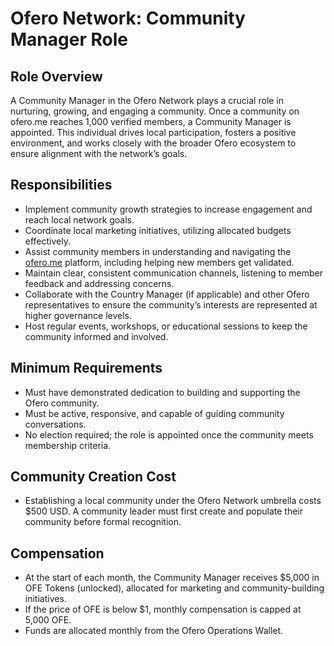 # Ofero Network: Community Manager Role

## Role Overview
A Community Manager in the Ofero Network plays a crucial role in nurturing, growing, and engaging a community. Once a community on ofero.me reaches 1,000 verified members, a Community Manager is appointed. This individual drives local participation, fosters a positive environment, and works closely with the broader Ofero ecosystem to ensure alignment with the network’s goals.

## Responsibilities
- Implement community growth strategies to increase engagement and reach local network goals.
- Coordinate local marketing initiatives, utilizing allocated budgets effectively.
- Assist community members in understanding and navigating the [ofero.me](https://ofero.me) platform, including helping new members get validated.
- Maintain clear, consistent communication channels, listening to member feedback and addressing concerns.
- Collaborate with the Country Manager (if applicable) and other Ofero representatives to ensure the community’s interests are represented at higher governance levels.
- Host regular events, workshops, or educational sessions to keep the community informed and involved.

## Minimum Requirements
- Must have demonstrated dedication to building and supporting the Ofero community.
- Must be active, responsive, and capable of guiding community conversations.
- No election required; the role is appointed once the community meets membership criteria.

## Community Creation Cost  

- Establishing a local community under the Ofero Network umbrella costs $500 USD. A community leader must first create and populate their community before formal recognition.

## Compensation
- At the start of each month, the Community Manager receives $5,000 in OFE Tokens (unlocked), allocated for marketing and community-building initiatives.
- If the price of OFE is below $1, monthly compensation is capped at 5,000 OFE.
- Funds are allocated monthly from the Ofero Operations Wallet.

